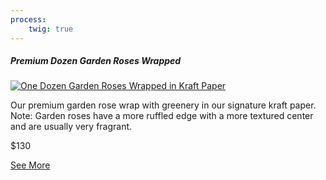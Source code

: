 ```yaml
---
process:
    twig: true
---
```

<div class="col-12 col-lg-4 col-xl-3 text-center pb-5">
	<div class="product rounded">
	<h5 class="h2 heading text-weight-bold">Premium Dozen Garden Roses Wrapped</h5>
	<a href="shop/premium-dozen-garden-roses-wrapped"><img class="pt-3 pb-3 img-fluid" src="{{ url('/shop/dozen-garden-roses-wrapped-001.jpg')|absolute_url }}" alt="One Dozen Garden Roses Wrapped in Kraft Paper"></a>
	<p>Our premium garden rose wrap with greenery in our signature kraft paper. Note: Garden roses have a more ruffled edge with a more textured center and are usually very fragrant.</p>
	<p>$130</p>
	<a class="btn btn-primary btn-lg text-white" href="shop/premium-dozen-garden-roses-wrapped">See More</a>
	</div>
</div>